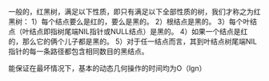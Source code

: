 一般的，红黑树，满足以下性质，即只有满足以下全部性质的树，我们才称之为红黑树：
1）每个结点要么是红的，要么是黑的。
2）根结点是黑的。
3）每个叶结点（叶结点即指树尾端NIL指针或NULL结点）是黑的。
4）如果一个结点是红的，那么它的俩个儿子都是黑的。
5）对于任一结点而言，其到叶结点树尾端NIL指针的每一条路径都包含相同数目的黑结点。



能保证在最坏情况下，基本的动态几何操作的时间均为O（lgn）
